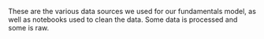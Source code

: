 These are the various data sources we used for our fundamentals model, as well as notebooks used to clean the data. Some data is processed and some is raw.
